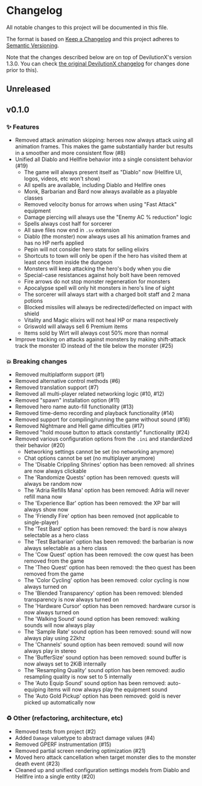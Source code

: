 # Changelog
All notable changes to this project will be documented in this file.

The format is based on [Keep a Changelog](http://keepachangelog.com/en/1.0.0/)
and this project adheres to [Semantic Versioning](http://semver.org/spec/v2.0.0.html).

Note that the changes described below are on top of DevilutionX's version 1.3.0. You can check [the original DevilutionX changelog](https://github.com/diasurgical/devilutionX/blob/master/docs/CHANGELOG.md) for changes done prior to this).

## Unreleased

## v0.1.0

### ✨ Features
- Removed attack animation skipping: heroes now always attack using all animation frames. This makes the game substantially harder but results in a smoother and more consistent flow (#8)
- Unified all Diablo and Hellfire behavior into a single consistent behavior (#19)
  - The game will always present itself as "Diablo" now (Hellfire UI, logos, videos, etc won't show)
  - All spells are available, including Diablo and Hellfire ones
  - Monk, Barbarian and Bard now always available as a playable classes
  - Removed velocity bonus for arrows when using "Fast Attack" equipment
  - Damage piercing will always use the "Enemy AC % reduction" logic
  - Spells always cost half for sorcerer
  - All save files now end in `.sv` extension
  - Diablo (the monster) now always uses all his animation frames and has no HP nerfs applied
  - Pepin will not consider hero stats for selling elixirs
  - Shortcuts to town will only be open if the hero has visited them at least once from inside the dungeon
  - Monsters will keep attacking the hero's body when you die
  - Special-case resistances against holy bolt have been removed
  - Fire arrows do not stop monster regeneration for monsters
  - Apocalypse spell will only hit monsters in hero's line of sight
  - The sorcerer will always start with a charged bolt staff and 2 mana potions
  - Blocked missiles will always be redirected/deflected on impact with shield
  - Vitality and Magic elixirs will not heal HP or mana respectively
  - Griswold will always sell 6 Premium items
  - Items sold by Wirt will always cost 50% more than normal
- Improve tracking on attacks against monsters by making shift-attack track the monster ID instead of the tile below the monster (#25)

### 💥 Breaking changes
- Removed multiplatform support (#1)
- Removed alternative control methods (#6)
- Removed translation support (#7)
- Removed all multi-player related networking logic (#10, #12)
- Removed "spawn" installation option (#11)
- Removed hero name auto-fill functionality (#13)
- Removed time-demo recording and playback functionality (#14)
- Removed support for compiling/running the game without sound (#16)
- Removed Nightmare and Hell game difficulties (#17)
- Removed "hold mouse button to attack constantly" functionality (#24)
- Removed various configuration options from the `.ini` and standardized their behavior (#20)
  - Networking settings cannot be set (no networking anymore)
  - Chat options cannot be set (no multiplayer anymore)
  - The 'Disable Crippling Shrines' option has been removed: all shrines are now always clickable
  - The 'Randomize Quests' option has been removed: quests will always be random now
  - The 'Adria Refills Mana' option has been removed: Adria will never refill mana now
  - The 'Experience Bar' option has been removed: the XP bar will always show now
  - The 'Friendly Fire' option has been removed (not applicable to single-player)
  - The 'Test Bard' option has been removed: the bard is now always selectable as a hero class
  - The 'Test Barbarian' option has been removed: the barbarian is now always selectable as a hero class
  - The 'Cow Quest' option has been removed: the cow quest has been removed from the game
  - The 'Theo Quest' option has been removed: the theo quest has been removed from the game
  - The 'Color Cycling' option has been removed: color cycling is now always turned on
  - The 'Blended Transparency' option has been removed: blended transparency is now always turned on
  - The 'Hardware Cursor' option has been removed: hardware cursor is now always turned on
  - The 'Walking Sound' sound option has been removed: walking sounds will now always play
  - The 'Sample Rate' sound option has been removed: sound will now always play using 22khz
  - The 'Channels' sound option has been removed: sound will now always play in stereo
  - The 'BufferSize' sound option has been removed: sound buffer is now always set to 2KiB internally
  - The 'Resampling Quality' sound option has been removed: audio resampling quality is now set to 5 internally
  - The 'Auto Equip Sound' sound option has been removed: auto-equiping items will now always play the equipment sound
  - The 'Auto Gold Pickup' option has been removed: gold is never picked up automatically now

### ♻️ Other (refactoring, architecture, etc)
- Removed tests from project (#2)
- Added `Damage` valuetype to abstract damage values (#4)
- Removed GPERF instrumentation (#15)
- Removed partial screen rendering optimization (#21)
- Moved hero attack cancellation when target monster dies to the monster death event (#23)
- Cleaned up and unified configuration settings models from Diablo and Hellfire into a single entity (#20)
